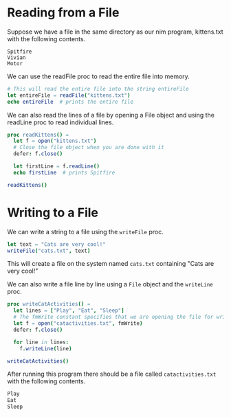 # Reading from a File
Suppose we have a file in the same directory as our nim program, kittens.txt with the following contents.
``` title="kittens.txt"
Spitfire
Vivian
Motor
```

We can use the readFile proc to read the entire file into memory.
```nim
# This will read the entire file into the string entireFile
let entireFile = readFile("kittens.txt")
echo entireFile  # prints the entire file
```

We can also read the lines of a file by opening a File object and using the readLine proc to read individual lines.
```nim
proc readKittens() =
  let f = open("kittens.txt")
  # Close the file object when you are done with it
  defer: f.close()

  let firstLine = f.readLine()
  echo firstLine  # prints Spitfire

readKittens()
```

# Writing to a File
We can write a string to a file using the `writeFile` proc.
```nim
let text = "Cats are very cool!"
writeFile("cats.txt", text)
```

This will create a file on the system named `cats.txt` containing "Cats are very cool!"

We can also write a file line by line using a `File` object and the `writeLine` proc.
```nim
proc writeCatActivities() =
  let lines = ["Play", "Eat", "Sleep"]
  # The fmWrite constant specifies that we are opening the file for writing.
  let f = open("catactivities.txt", fmWrite)
  defer: f.close()

  for line in lines:
    f.writeLine(line)

writeCatActivities()
```

After running this program there should be a file called `catactivities.txt` with the following contents.

```txt title="catactivities.txt"
Play
Eat
Sleep
```
